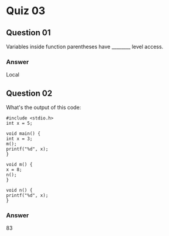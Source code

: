 Quiz 03
=======  

Question 01  
-----------  
Variables inside function parentheses have ________ level access.  

### Answer  
Local  

Question 02  
-----------  
What's the output of this code:  

```  
#include <stdio.h>  
int x = 5;  
  
void main() {  
int x = 3;   
m();  
printf("%d", x);  
}  

void m() {   
x = 8;   
n();   
}  

void n() {  
printf("%d", x);   
}  
```  

### Answer  
83  